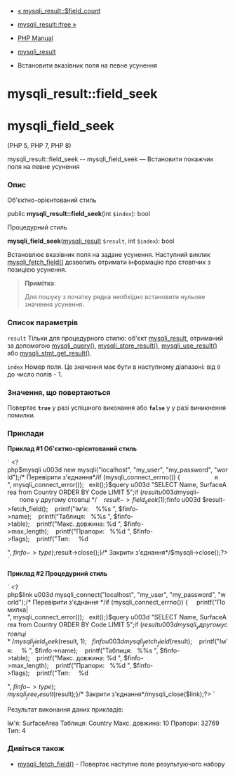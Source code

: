 - [« mysqli_result::$field_count](mysqli-result.field-count.md)
- [mysqli_result::free »](mysqli-result.free.md)

- [PHP Manual](index.md)
- [mysqli_result](class.mysqli-result.md)
- Встановити вказівник поля на певне усунення

# mysqli_result::field_seek

# mysqli_field_seek

(PHP 5, PHP 7, PHP 8)

mysqli_result::field_seek -- mysqli_field_seek — Встановити покажчик
поля на певне усунення

### Опис

Об'єктно-орієнтований стиль

public **mysqli_result::field_seek**(int `$index`): bool

Процедурний стиль

**mysqli_field_seek**([mysqli_result](class.mysqli-result.md)
`$result`, int `$index`): bool

Встановлює вказівник поля на задане усунення. Наступний виклик
[mysqli_fetch_field()](mysqli-result.fetch-field.md) дозволить отримати
інформацію про стовпчик з позицією усунення.

> **Примітка**:
>
> Для пошуку з початку рядка необхідно встановити нульове значення
> усунення.

### Список параметрів

`result`
Тільки для процедурного стилю: об'єкт
[mysqli_result](class.mysqli-result.md), отриманий за допомогою
[mysqli_query()](mysqli.query.md),
[mysqli_store_result()](mysqli.store-result.md),
[mysqli_use_result()](mysqli.use-result.md) або
[mysqli_stmt_get_result()](mysqli-stmt.get-result.md).

`index`
Номер поля. Це значення має бути в наступному діапазоні: від `0` до
число полів - 1.

### Значення, що повертаються

Повертає **`true`** у разі успішного виконання або **`false`** у
у разі виникнення помилки.

### Приклади

**Приклад #1 Об'єктно-орієнтований стиль**

` <?php$mysqli u003d new mysqli("localhost", "my_user", "my_password", "world");/* Перевірити з'єднання*/if (mysqli_connect_errno()) {                    я
", mysqli_connect_error());   exit();}$query u003d "SELECT Name, SurfaceArea from Country ORDER BY Code LIMIT 5";if ($result u003d $mysqli-       поле у другому стовпці */    $result->field_seek(1);    $finfo u003d $result->fetch_field();    printf("Ім'я:    %%s
", $finfo->name);    printf("Таблиця:   %%s
", $finfo->table);    printf("Макс. довжина: %d
", $finfo->max_length);    printf("Прапори:   %%d
", $finfo->flags);    printf("Тип:     %d

", $finfo->type);   $result->close();}/* Закрити з'єднання*/$mysqli->close();?> `

**Приклад #2 Процедурний стиль**

` <?php$link u003d mysqli_connect("localhost", "my_user", "my_password", "world");/* Перевірити з'єднання */if (mysqli_connect_errno()) {     printf("Помилка|
", mysqli_connect_error());   exit();}$query u003d "SELECT Name, SurfaceArea from Country ORDER BY Code LIMIT 5";if ($result u003d mysqli_   у другому стовпці */   mysqli_field_seek($result, 1);   $finfo u003d mysqli_fetch_field($result);    printf("Ім'я:     %
", $finfo->name);    printf("Таблиця:   %%s
", $finfo->table);    printf("Макс. довжина: %d
", $finfo->max_length);    printf("Прапори:   %%d
", $finfo->flags);    printf("Тип:     %d

", $finfo->type);   mysqli_free_result($result);}/* Закрити з'єднання*/mysqli_close($link);?> `

Результат виконання даних прикладів:

Ім'я: SurfaceArea
Таблиця: Country
Макс. довжина: 10
Прапори: 32769
Тип: 4

### Дивіться також

- [mysqli_fetch_field()](mysqli-result.fetch-field.md) - Повертає
наступне поле результуючого набору
